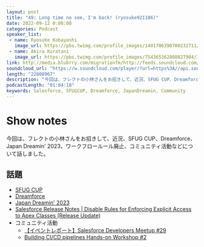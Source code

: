 ```yaml
---
layout: post
title: "49: Long time no see, I'm back! (ryosuke921186)"
date: 2022-09-12 0:00:00
categories: Podcast
speaker_list:
 - name: Ryosuke Kobayashi
   image_url: https://pbs.twimg.com/profile_images/1401706390700232711/3I82fwFm_400x400.jpg
 - name: Akira Kuratani
   image_url: https://pbs.twimg.com/profile_images/754365362808827904/Ig84TgbE_400x400.jpg
link: http://media.blubrry.com/migrationfm/http://feeds.soundcloud.com/stream/1342934875-migrationfm-49-long-time-no-see-im-back-ryosuke921186.mp3
soundcloud_url: "https://w.soundcloud.com/player/?url=https%3A//api.soundcloud.com/tracks/1342934875%3Fsecret_token%3Ds-CBLeYcBmxmU&color=%23ff5500&auto_play=false&hide_related=false&show_comments=true&show_user=true&show_reposts=false&show_teaser=true&visual=true"
length: "22808967"
description: "今回は、フレクトの小林さんをお招きして、近況、SFUG CUP、Dreamforce、Japan Dreamin' 2023、ワークフロールール廃止、コミュニティ活動などについて話しました。"
podcastLength: "01:04:18"
keywords: Salesforce, SFUGCUP, Dreamforce, JapanDreamin, Community
---
```


# Show notes

今回は、フレクトの小林さんをお招きして、近況、SFUG CUP、Dreamforce、Japan Dreamin' 2023、ワークフロールール廃止、コミュニティ活動などについて話しました。

## 話題
- [SFUG CUP](https://www.salesforce.com/jp/campaign/sfug-cup-2022/)
- [Dreamforce](https://www.salesforce.com/dreamforce/)
- [Japan Dreamin' 2023](https://www.japandreamin.com)
- [Salesforce Release Notes \| Disable Rules for Enforcing Explicit Access to Apex Classes (Release Update)](https://help.salesforce.com/s/articleView?id=release-notes.rn_automate_flow_release_update_disable_apex_access_controls.htm&type=5&release=240)
- コミュニティ活動
  - [【イベントレポート】Salesforce Developers Meetup #29](https://developer.salesforce.com/jpblogs/2022/07/salesforce-developers-meetup29-event-report/)  
  - [Building CI/CD pipelines Hands-on Workshop #2](https://trailblazercommunitygroups.com/events/details/salesforce-salesforce-developer-group-tokyo-japan-presents-onrainkai-cui-building-cicd-pipelines-hands-on-workshop-2/)
